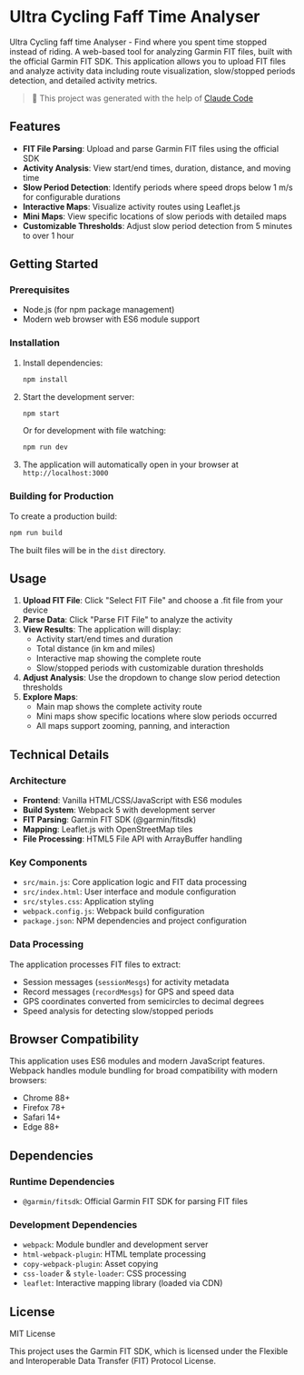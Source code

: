# Ultra Cycling Faff Time Analyser

Ultra Cycling faff time Analyser - Find where you spent time stopped instead of riding. A web-based tool for analyzing Garmin FIT files, built with the official Garmin FIT SDK. This application allows you to upload FIT files and analyze activity data including route visualization, slow/stopped periods detection, and detailed activity metrics.

> 🤖 This project was generated with the help of [Claude Code](https://claude.ai/code)

## Features

- **FIT File Parsing**: Upload and parse Garmin FIT files using the official SDK
- **Activity Analysis**: View start/end times, duration, distance, and moving time
- **Slow Period Detection**: Identify periods where speed drops below 1 m/s for configurable durations
- **Interactive Maps**: Visualize activity routes using Leaflet.js
- **Mini Maps**: View specific locations of slow periods with detailed maps
- **Customizable Thresholds**: Adjust slow period detection from 5 minutes to over 1 hour

## Getting Started

### Prerequisites

- Node.js (for npm package management)
- Modern web browser with ES6 module support

### Installation

1. Install dependencies:
   ```bash
   npm install
   ```

2. Start the development server:
   ```bash
   npm start
   ```
   
   Or for development with file watching:
   ```bash
   npm run dev
   ```

3. The application will automatically open in your browser at `http://localhost:3000`

### Building for Production

To create a production build:
```bash
npm run build
```

The built files will be in the `dist` directory.

## Usage

1. **Upload FIT File**: Click "Select FIT File" and choose a .fit file from your device
2. **Parse Data**: Click "Parse FIT File" to analyze the activity
3. **View Results**: The application will display:
   - Activity start/end times and duration
   - Total distance (in km and miles)
   - Interactive map showing the complete route
   - Slow/stopped periods with customizable duration thresholds
4. **Adjust Analysis**: Use the dropdown to change slow period detection thresholds
5. **Explore Maps**: 
   - Main map shows the complete activity route
   - Mini maps show specific locations where slow periods occurred
   - All maps support zooming, panning, and interaction

## Technical Details

### Architecture

- **Frontend**: Vanilla HTML/CSS/JavaScript with ES6 modules
- **Build System**: Webpack 5 with development server
- **FIT Parsing**: Garmin FIT SDK (@garmin/fitsdk)
- **Mapping**: Leaflet.js with OpenStreetMap tiles
- **File Processing**: HTML5 File API with ArrayBuffer handling

### Key Components

- `src/main.js`: Core application logic and FIT data processing
- `src/index.html`: User interface and module configuration
- `src/styles.css`: Application styling
- `webpack.config.js`: Webpack build configuration
- `package.json`: NPM dependencies and project configuration

### Data Processing

The application processes FIT files to extract:
- Session messages (`sessionMesgs`) for activity metadata
- Record messages (`recordMesgs`) for GPS and speed data
- GPS coordinates converted from semicircles to decimal degrees
- Speed analysis for detecting slow/stopped periods

## Browser Compatibility

This application uses ES6 modules and modern JavaScript features. Webpack handles module bundling for broad compatibility with modern browsers:
- Chrome 88+
- Firefox 78+
- Safari 14+
- Edge 88+

## Dependencies

### Runtime Dependencies
- `@garmin/fitsdk`: Official Garmin FIT SDK for parsing FIT files

### Development Dependencies
- `webpack`: Module bundler and development server
- `html-webpack-plugin`: HTML template processing
- `copy-webpack-plugin`: Asset copying
- `css-loader` & `style-loader`: CSS processing
- `leaflet`: Interactive mapping library (loaded via CDN)

## License

MIT License

This project uses the Garmin FIT SDK, which is licensed under the Flexible and Interoperable Data Transfer (FIT) Protocol License.
